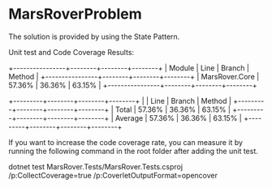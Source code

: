 # MarsRoverProblem

The solution is provided by using the State Pattern.

Unit test and Code Coverage Results:

+----------------+--------+--------+--------+
| Module         | Line   | Branch | Method |
+----------------+--------+--------+--------+
| MarsRover.Core | 57.36% | 36.36% | 63.15% |
+----------------+--------+--------+--------+

+---------+--------+--------+--------+
|         | Line   | Branch | Method |
+---------+--------+--------+--------+
| Total   | 57.36% | 36.36% | 63.15% |
+---------+--------+--------+--------+
| Average | 57.36% | 36.36% | 63.15% |
+---------+--------+--------+--------+

If you want to increase the code coverage rate, 
you can measure it by running the following command in the root folder after adding the unit test.

dotnet test MarsRover.Tests/MarsRover.Tests.csproj /p:CollectCoverage=true /p:CoverletOutputFormat=opencover
